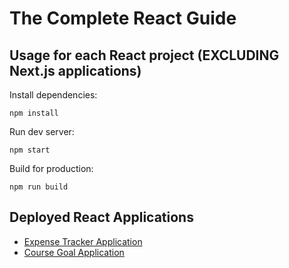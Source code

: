 # The Complete React Guide

## Usage for each React project (EXCLUDING Next.js applications)
Install dependencies:
```
npm install
```
Run dev server:
```
npm start
```
Build for production:
```
npm run build
```

## Deployed React Applications
* [Expense Tracker Application](https://cosmic-chebakia-644d50.netlify.app)
* [Course Goal Application](https://cosmic-chebakia-644d50.netlify.app)

